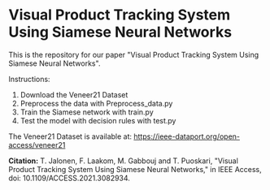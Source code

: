 # Visual Product Tracking System Using Siamese Neural Networks

This is the repository for our paper "Visual Product Tracking System Using Siamese Neural Networks".

Instructions:
1) Download the Veneer21 Dataset
2) Preprocess the data with Preprocess_data.py
3) Train the Siamese network with train.py
4) Test the model with decision rules with test.py

The Veneer21 Dataset is available at: https://ieee-dataport.org/open-access/veneer21

**Citation:** T. Jalonen, F. Laakom, M. Gabbouj and T. Puoskari, "Visual Product Tracking System Using Siamese Neural Networks," in IEEE Access, doi: 10.1109/ACCESS.2021.3082934.
